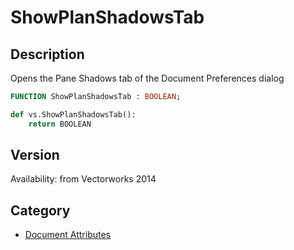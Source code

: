 # ShowPlanShadowsTab

## Description
Opens the Pane Shadows tab of the Document Preferences dialog

```pascal
FUNCTION ShowPlanShadowsTab : BOOLEAN;
```

```python
def vs.ShowPlanShadowsTab():
    return BOOLEAN
```

## Version
Availability: from Vectorworks 2014

## Category
* [Document Attributes](../Categories/Document%20Attributes.md)
